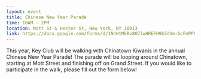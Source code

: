 ```yaml
---
layout: event
title: Chinese New Year Parade
time: 10AM - 2PM
location: Mott St & Hester St, New York, NY 10013
link: https://docs.google.com/forms/d/1NhHtMkRv8O7lwHREFH9k5dVm-GcFmPPO97Hh99ajpjc/viewform
---
```

This year, Key Club will be walking with Chinatown Kiwanis in the annual Chinese New Year Parade! The parade will be looping around Chinatown, starting at Mott Street and finishing off on Grand Street. If you would like to participate in the walk, please fill out the form below!